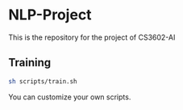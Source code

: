 # NLP-Project
This is the repository for the project of CS3602-AI

## Training

```bash
sh scripts/train.sh
```

You can customize your own scripts.
